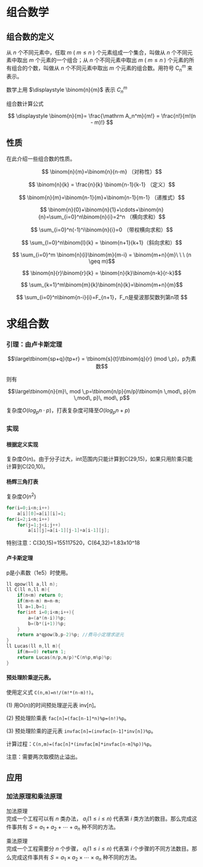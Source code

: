 # 组合数学

## 组合数的定义
从 $n$ 个不同元素中，任取 $m$ ( $m\leq n$ ) 个元素组成一个集合，叫做从 $n$ 个不同元素中取出 $m$ 个元素的一个组合；从 $n$ 个不同元素中取出 $m$ ( $m\leq n$ ) 个元素的所有组合的个数，叫做从 $n$ 个不同元素中取出 $m$ 个元素的组合数。用符号 $\mathrm C_n^m$ 来表示。

数学上用 $\displaystyle \binom{n}{m}$ 表示 $C_n^m$

组合数计算公式

$$ \displaystyle \binom{n}{m}= \frac{\mathrm A_n^m}{m!} = \frac{n!}{m!(n - m)!} $$



## 性质
在此介绍一些组合数的性质。

$$ \binom{n}{m}=\binom{n}{n-m} （对称性）$$


$$ \binom{n}{k} = \frac{n}{k} \binom{n-1}{k-1} （定义）$$

$$ \binom{n}{m}=\binom{n-1}{m}+\binom{n-1}{m-1} （递推式）$$


$$ \binom{n}{0}+\binom{n}{1}+\cdots+\binom{n}{n}=\sum_{i=0}^n\binom{n}{i}=2^n （横向求和）$$


$$ \sum_{i=0}^n(-1)^i\binom{n}{i}=0 （带权横向求和）$$



$$ \sum_{l=0}^n\binom{l}{k} = \binom{n+1}{k+1}（斜向求和）$$

$$ \sum_{i=0}^m \binom{n}{i}\binom{m}{m-i} = \binom{m+n}{m}\ \ \ (n \geq m)$$

$$ \binom{n}{r}\binom{r}{k} = \binom{n}{k}\binom{n-k}{r-k}$$

$$ \sum_{k=1}^m\binom{m}{k}\binom{n}{k}=\binom{m+n}{m}$$

$$ \sum_{i=0}^n\binom{n-i}{i}=F_{n+1}，F_n是斐波那契数列第n项 $$



# 求组合数
### 引理：由卢卡斯定理

$$\large\tbinom{sp+q}{tp+r} = \tbinom{s}{t}\tbinom{q}{r} (mod \,p)，p为素数$$

则有

$$\large\tbinom{n}{m}\, mod \,p=\tbinom{n/p}{m/p}\tbinom{n \,mod\, p}{m \,mod\, p}\, mod\, p$$

复杂度$O(log_pn\cdot p)$，打表复杂度可降至$O(log_pn+p)$



### 实现
#### 根据定义实现  
   
复杂度$O(n)$。由于分子过大，int范围内只能计算到C(29,15)，如果只用阶乘只能计算到C(20,10)。



#### 杨辉三角打表  

复杂度$O(n^2)$
```cpp
for(i=0;i<n;i++)
    a[i][0]=a[i][i]=1;
for(i=2;i<n;i++)
    for(j=1;j<i;j++)
        a[i][j]=a[i-1][j-1]+a[i-1][j];
```
   特别注意：C(30,15)=155117520，C(64,32)=1.83x10^18



#### 卢卡斯定理

p是小素数（1e5）时使用。
```cpp
ll qpow(ll a,ll n);
ll C(ll n,ll m){
    if(n<m) return 0;
    if(m>n-m) m=n-m;
    ll a=1,b=1;
    for(int i=0;i<m;i++){
        a=(a*(n-i))%p;
        b=(b*(i+1))%p;
    }
    return a*qpow(b,p-2)%p; //费马小定理求逆元
}
ll Lucas(ll n,ll m){
    if(m==0) return 1;
    return Lucas(n/p,m/p)*C(n%p,m%p)%p;
}
```



#### 预处理阶乘逆元表。
使用定义式 `C(n,m)=n!/(m!*(n-m)!)`。 
 
(1) 用O(n)的时间预处理逆元表 inv[n]。 


(2) 预处理阶乘表  `fac[n]=(fac[n-1]*n)%p=(n!)%p`。  



(3) 预处理阶乘的逆元表 `invfac[n]=(invfac[n-1]*inv[n])%p`。

计算过程：`C(n,m)=(fac[n]*(invfac[m]*invfac[n-m]%p))%p`。  

注意：需要两次取模防止溢出。



## 应用
### 加法原理和乘法原理
加法原理  
完成一个工程可以有 $n$ 类办法， $a_i(1 \le i \le n)$ 代表第 $i$ 类方法的数目。那么完成这件事共有 $S=a_1+a_2+\cdots +a_n$ 种不同的方法。

乘法原理  
完成一个工程需要分 $n$ 个步骤， $a_i(1 \le i \le n)$ 代表第 $i$ 个步骤的不同方法数目。那么完成这件事共有 $S = a_1 \times a_2 \times \cdots \times a_n$ 种不同的方法。
